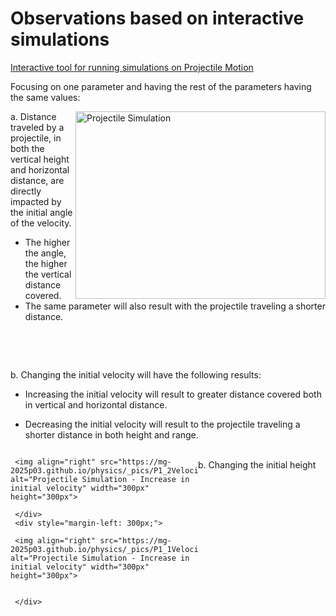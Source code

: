 # Observations based on interactive simulations

[Interactive tool for running simulations on Projectile Motion](https://mg-2025p03.github.io/physics/Physics/1%20Mechanics/pNewAngle20250327.html)

Focusing on one parameter and having the rest of the parameters having the same values:

<img align="right" src="https://mg-2025p03.github.io/physics/_pics/ProjectileMotion.png" alt="Projectile Simulation" width="400px" height="300px">

a. Distance traveled by a projectile, in both the vertical height and horizontal distance, are directly impacted by the initial angle of the velocity. 

- The higher the angle, the higher the vertical distance covered.
- The same parameter will also result with the projectile traveling a shorter distance.

<p>&nbsp;</p>
<p>&nbsp;</p>

b. Changing the initial velocity will have the following results:

- Increasing the initial velocity will result to greater distance covered both in vertical and horizontal distance.

- Decreasing the initial velocity will result to the projectile traveling a shorter distance in both height and range. 

<div style="width: 100%; overflow: hidden;">
     <div style="width: 300px; float: left;">

     <img align="right" src="https://mg-2025p03.github.io/physics/_pics/P1_2Velocity100.png" alt="Projectile Simulation - Increase in initial velocity" width="300px" height="300px">

     </div>
     <div style="margin-left: 300px;">

     <img align="right" src="https://mg-2025p03.github.io/physics/_pics/P1_1Velocity25.png" alt="Projectile Simulation - Increase in initial velocity" width="300px" height="300px">


     </div>
</div>

<br/>
b. Changing the initial height